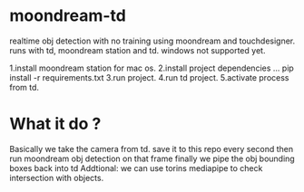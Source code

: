 # moondream-td
realtime obj detection with no training using moondream and touchdesigner.
runs with td, moondream station and td.
windows not supported yet.


1.install moondream station for mac os.
2.install project dependencies ... pip install -r requirements.txt
3.run project.
4.run td project.
5.activate process from td.



# What it do ?
Basically we take the camera from td.
save it to this repo every second
then run moondream obj detection on that frame
finally we pipe the obj bounding boxes back into td
Addtional: we can use torins mediapipe to check intersection with objects.
